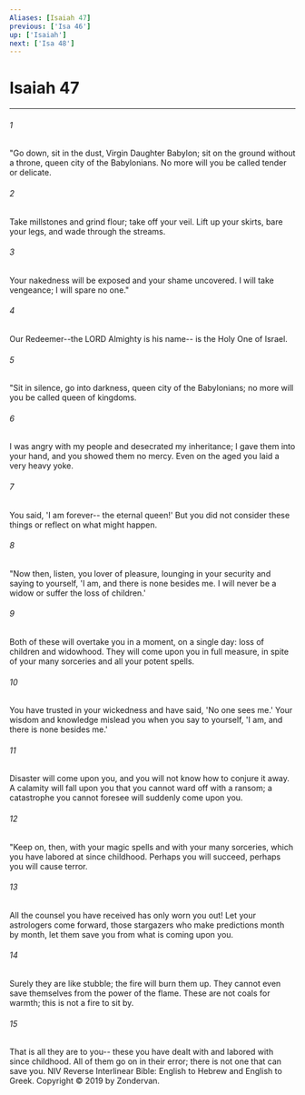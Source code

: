 ```yaml
---
Aliases: [Isaiah 47]
previous: ['Isa 46']
up: ['Isaiah']
next: ['Isa 48']
---
```

# Isaiah 47

***


###### 1 
"Go down, sit in the dust, Virgin Daughter Babylon; sit on the ground without a throne, queen city of the Babylonians. No more will you be called tender or delicate. 

###### 2 
Take millstones and grind flour; take off your veil. Lift up your skirts, bare your legs, and wade through the streams. 

###### 3 
Your nakedness will be exposed and your shame uncovered. I will take vengeance; I will spare no one." 

###### 4 
Our Redeemer--the LORD Almighty is his name-- is the Holy One of Israel. 

###### 5 
"Sit in silence, go into darkness, queen city of the Babylonians; no more will you be called queen of kingdoms. 

###### 6 
I was angry with my people and desecrated my inheritance; I gave them into your hand, and you showed them no mercy. Even on the aged you laid a very heavy yoke. 

###### 7 
You said, 'I am forever-- the eternal queen!' But you did not consider these things or reflect on what might happen. 

###### 8 
"Now then, listen, you lover of pleasure, lounging in your security and saying to yourself, 'I am, and there is none besides me. I will never be a widow or suffer the loss of children.' 

###### 9 
Both of these will overtake you in a moment, on a single day: loss of children and widowhood. They will come upon you in full measure, in spite of your many sorceries and all your potent spells. 

###### 10 
You have trusted in your wickedness and have said, 'No one sees me.' Your wisdom and knowledge mislead you when you say to yourself, 'I am, and there is none besides me.' 

###### 11 
Disaster will come upon you, and you will not know how to conjure it away. A calamity will fall upon you that you cannot ward off with a ransom; a catastrophe you cannot foresee will suddenly come upon you. 

###### 12 
"Keep on, then, with your magic spells and with your many sorceries, which you have labored at since childhood. Perhaps you will succeed, perhaps you will cause terror. 

###### 13 
All the counsel you have received has only worn you out! Let your astrologers come forward, those stargazers who make predictions month by month, let them save you from what is coming upon you. 

###### 14 
Surely they are like stubble; the fire will burn them up. They cannot even save themselves from the power of the flame. These are not coals for warmth; this is not a fire to sit by. 

###### 15 
That is all they are to you-- these you have dealt with and labored with since childhood. All of them go on in their error; there is not one that can save you. NIV Reverse Interlinear Bible: English to Hebrew and English to Greek. Copyright © 2019 by Zondervan.
